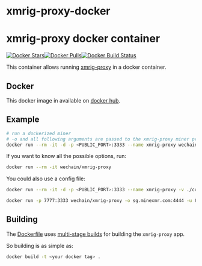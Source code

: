 # xmrig-proxy-docker




# xmrig-proxy docker container

[![Docker Stars](https://img.shields.io/docker/stars/kadeeke/xmrig-proxy.svg)](https://hub.docker.com/r/kadeeke/xmrig-proxy/)[![Docker Pulls](https://img.shields.io/docker/pulls/kadeeke/xmrig-proxy.svg)](https://hub.docker.com/r/kadeeke/xmrig-proxy/)[![Docker Build Status](https://img.shields.io/docker/build/kadeeke/xmrig-proxy.svg)](https://hub.docker.com/r/kadeeke/xmrig-proxy/)

This container allows running [xmrig-proxy](https://github.com/xmrig/xmrig-proxy) in a docker container.

## Docker

This docker image in available on [docker hub](https://hub.docker.com/r/kadeeke/xmrig-proxy/).

## Example

```bash
# run a dockerized miner
# -o and all following arguments are passed to the xmrig-proxy miner process
docker run --rm -it -d -p <PUBLIC_PORT>:3333 --name xmrig-proxy wechain/xmrig-proxy -o <POOL_URL>:<POOL_PORT> -u <YOUR_WALLET> -p x --bind 0.0.0.0:3333
```

If you want to know all the possible options, run:

```bash
docker run --rm -it wechain/xmrig-proxy
```

You could also use a config file:

```bash
docker run --rm -it -d -p <PUBLIC_PORT>:3333 --name xmrig-proxy -v ./config.json:/usr/local/bin/config.json wechain/xmrig-proxy
```

```bash
docker run -p 7777:3333 wechain/xmrig-proxy -o sg.minexmr.com:4444 -u 865kjopGVkABniUeparZntDDNDP3eMrVz1UFvBXSuTjb8ZfYTyQSt9GRsVeBFXhFCwK7zmqvh7a4dCrwSyo3r9GGNstLLR2 --rig-id C1 --keepalive --bind 0.0.0.0:3333
```

## Building

The [Dockerfile](https://github.com/wechain/xmrig-proxy-docker/blob/master/Dockerfile) uses [multi-stage builds](https://docs.docker.com/develop/develop-images/multistage-build/) for building the `xmrig-proxy` app.

So building is as simple as:

```bash
docker build -t <your docker tag> .
```
